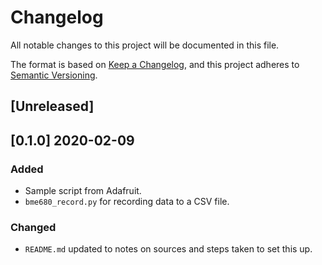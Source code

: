 # Changelog
All notable changes to this project will be documented in this file.

The format is based on [Keep a Changelog](https://keepachangelog.com/en/1.0.0/),
and this project adheres to [Semantic Versioning](https://semver.org/spec/v2.0.0.html).

## [Unreleased]

## [0.1.0] 2020-02-09
### Added
- Sample script from Adafruit.
- `bme680_record.py` for recording data to a CSV file.

### Changed
- `README.md` updated to notes on sources and steps taken to set this up. 